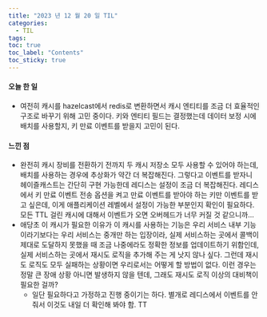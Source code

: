 ```yaml
---
title: "2023 년 12 월 20 일 TIL"
categories:
  - TIL
tags:
toc: true
toc_label: "Contents"
toc_sticky: true
---
```


#### 오늘 한 일

* 여전히 캐시를 hazelcast에서 redis로 변환하면서 캐시 엔티티를 조금 더 효율적인 구조로 바꾸기 위해 고민 중이다. 키와 엔티티 필드는 결정했는데 데이터 보정 시에 배치를 사용할지, 키 만료 이벤트를 받을지 고민이 된다.




#### 느낀 점

* 완전히 캐시 장비를 전환하기 전까지 두 캐시 저장소 모두 사용할 수 있어야 하는데, 배치를 사용하는 경우에 추상화가 약간 더 복잡해진다. 그렇다고 이벤트를 받자니 헤이즐캐스트는 간단히 구현 가능한데 레디스는 설정이 조금 더 복잡해진다. 레디스에서 키 만료 이벤트 전송 옵션을 켜고 만료 이벤트를 받아야 하는 키만 이벤트를 받고 싶은데, 이게 애플리케이션 레벨에서 설정이 가능한 부분인지 확인이 필요하다. 모든 TTL 걸린 캐시에 대해서 이벤트가 오면 오버헤드가 너무 커질 것 같으니까... 
* 애당초 이 캐시가 필요한 이유가 이 캐시를 사용하는 기능은 우리 서비스 내부 기능이라기보다는 우리 서비스는 중개만 하는 입장이라, 실제 서비스하는 곳에서 콜백이 제대로 도달하지 못했을 때 조금 나중에라도 정확한 정보를 업데이트하기 위함인데, 실제 서비스하는 곳에서 재시도 로직을 추가해 주는 게 낫지 않나 싶다. 그런데 재시도 로직도 모두 실패하는 상황이면 우리로서는 어떻게 할 방법이 없다. 이런 경우는 정말 큰 장애 상황 아니면 발생하지 않을 텐데, 그래도 재시도 로직 이상의 대비책이 필요한 걸까?
  * 일단 필요하다고 가정하고 진행 중이기는 하다. 별개로 레디스에서 이벤트를 안 줘서 이것도 내일 더 확인해 봐야 함. TT  